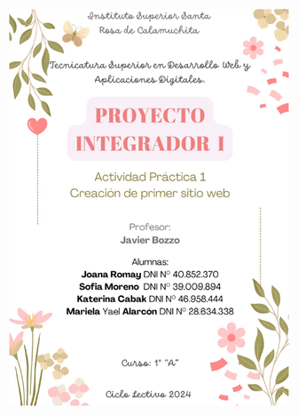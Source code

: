 
<img src = "https://github.com/JoanaRomay/proyecto-MiPrimeraPaginaWeb/blob/master/IMG-20240522-WA0019.jpg">
